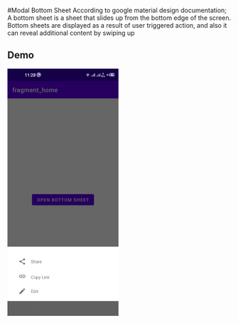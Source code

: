 #Modal Bottom Sheet
According to google material design documentation; A bottom sheet is a sheet that slides up from the bottom edge of the screen. Bottom sheets are displayed as a result of user triggered action, and also it can reveal additional content by swiping up


## Demo

<p float="left">
<img src="screenshots/Screenshot_20210314-112821.png" width=250/>
  </p>
